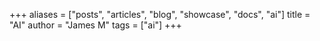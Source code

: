+++
aliases = ["posts", "articles", "blog", "showcase", "docs", "ai"]
title = "AI"
author = "James M"
tags = ["ai"]
+++
